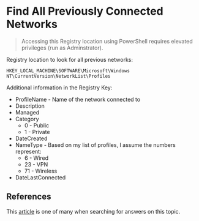 # Find All Previously Connected Networks

> Accessing this Registry location using PowerShell requires elevated privileges (run as Adminstrator).

Registry location to look for all previous networks:

```text
HKEY_LOCAL_MACHINE\SOFTWARE\Microsoft\Windows NT\CurrentVersion\NetworkList\Profiles
```

Additional information in the Registry Key:

+ ProfileName - Name of the network connected to
+ Description
+ Managed
+ Category
    + 0 - Public
    + 1 - Private
+ DateCreated
+ NameType - Based on my list of profiles, I assume the numbers represent:
    + 6 - Wired
    + 23 - VPN
    + 71 - Wireless
+ DateLastConnected


## References

This [article](https://www.weaklink.org/2016/11/windows-network-profile-registry-keys/) is one of many when searching for answers on this topic.
